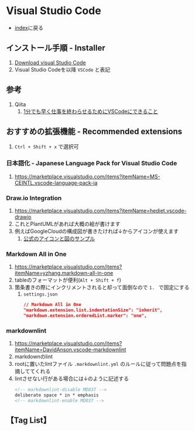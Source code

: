# Visual Studio Code
- [index](/)に戻る

## インストール手順 - Installer
1. [Download visual Studio Code](https://code.visualstudio.com/download)
1. Visual Studio Codeを以降 `VSCode` と表記

## 参考
1. Qiita
    1. [1分でも早く仕事を終わらせるためにVSCodeにできること](https://qiita.com/EaE/items/4ca1b35396eba682a86f?utm_source=Qiitaニュース&utm_campaign=5d415ebf58-Qiita_newsletter_431_10_07_2020&utm_medium=email&utm_term=0_e44feaa081-5d415ebf58-38585986)

## おすすめの拡張機能 - Recommended extensions
1. `Ctrl + Shift + x` で選択可

### 日本語化 - Japanese Language Pack for Visual Studio Code
1. <https://marketplace.visualstudio.com/items?itemName=MS-CEINTL.vscode-language-pack-ja>

### Draw.io Integration
1. <https://marketplace.visualstudio.com/items?itemName=hediet.vscode-drawio>
1. これとPlantUMLがあれば大概の絵が書けます
1. 例えばGoogleCloudの構成図が書きたければ↓からアイコンが使えます
    1. [公式のアイコンと図のサンプル](https://cloud.google.com/icons?hl=ja)

### Markdown All in One
1. <https://marketplace.visualstudio.com/items?itemName=yzhang.markdown-all-in-one>
1. tableのフォーマットが便利(`Alt + Shift + f`)
1. 箇条書きの際にインクリメントされると却って面倒なので `1. ` で固定にする
    1. `settings.json`
        ``` json
        // Markdown All in One
        "markdown.extension.list.indentationSize": "inherit",
        "markdown.extension.orderedList.marker": "one",
        ```

### markdownlint
1. <https://marketplace.visualstudio.com/items?itemName=DavidAnson.vscode-markdownlint>
1. markdownのlint
1. rootに置いたlintファイル `.markdownlint.yml` のルールに従って問題点を指摘しててくれる
1. lintさせない行がある場合には↓のように記述する
    ```markdown
    <!-- markdownlint-disable MD037 -->
    deliberate space * in * emphasis
    <!-- markdownlint-enable MD037 -->
    ```

## 【Tag List】
<TagList />
